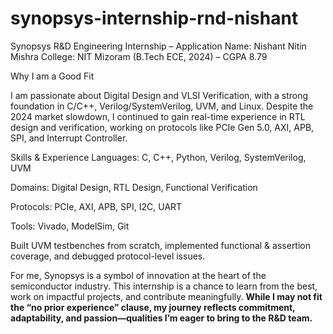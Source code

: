 # synopsys-internship-rnd-nishant
Synopsys R&D Engineering Internship – Application
Name: Nishant Nitin Mishra
College: NIT Mizoram (B.Tech ECE, 2024) – CGPA 8.79

Why I am a Good Fit

I am passionate about Digital Design and VLSI Verification, with a strong foundation in C/C++, Verilog/SystemVerilog, UVM, and Linux.
Despite the 2024 market slowdown, I continued to gain real-time experience in RTL design and verification, working on protocols like PCIe Gen 5.0, AXI, APB, SPI, and Interrupt Controller.

Skills & Experience
Languages: C, C++, Python, Verilog, SystemVerilog, UVM

Domains: Digital Design, RTL Design, Functional Verification

Protocols: PCIe, AXI, APB, SPI, I2C, UART

Tools: Vivado, ModelSim, Git

Built UVM testbenches from scratch, implemented functional & assertion coverage, and debugged protocol-level issues.

For me, Synopsys is a symbol of innovation at the heart of the semiconductor industry. This internship is a chance to learn from the best, work on impactful projects, and contribute meaningfully. **While I may not fit the “no prior experience” clause, my journey reflects commitment, adaptability, and passion—qualities I’m eager to bring to the R&D team.**
